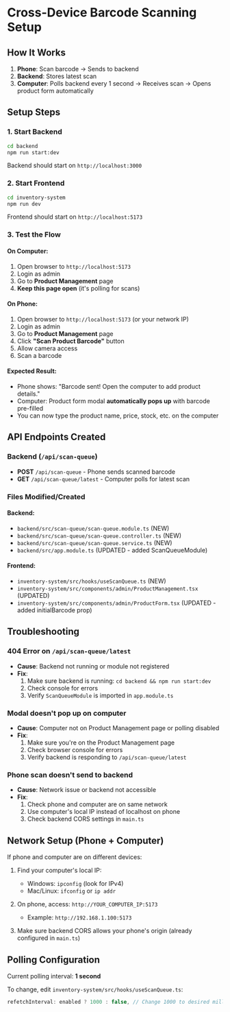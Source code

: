 
# Cross-Device Barcode Scanning Setup

## How It Works
1. **Phone**: Scan barcode → Sends to backend
2. **Backend**: Stores latest scan
3. **Computer**: Polls backend every 1 second → Receives scan → Opens product form automatically

## Setup Steps

### 1. Start Backend
```bash
cd backend
npm run start:dev
```
Backend should start on `http://localhost:3000`

### 2. Start Frontend
```bash
cd inventory-system
npm run dev
```
Frontend should start on `http://localhost:5173`

### 3. Test the Flow

#### On Computer:
1. Open browser to `http://localhost:5173`
2. Login as admin
3. Go to **Product Management** page
4. **Keep this page open** (it's polling for scans)

#### On Phone:
1. Open browser to `http://localhost:5173` (or your network IP)
2. Login as admin
3. Go to **Product Management** page
4. Click **"Scan Product Barcode"** button
5. Allow camera access
6. Scan a barcode

#### Expected Result:
- Phone shows: "Barcode sent! Open the computer to add product details."
- Computer: Product form modal **automatically pops up** with barcode pre-filled
- You can now type the product name, price, stock, etc. on the computer

## API Endpoints Created

### Backend (`/api/scan-queue`)
- **POST** `/api/scan-queue` - Phone sends scanned barcode
- **GET** `/api/scan-queue/latest` - Computer polls for latest scan

### Files Modified/Created

#### Backend:
- `backend/src/scan-queue/scan-queue.module.ts` (NEW)
- `backend/src/scan-queue/scan-queue.controller.ts` (NEW)
- `backend/src/scan-queue/scan-queue.service.ts` (NEW)
- `backend/src/app.module.ts` (UPDATED - added ScanQueueModule)

#### Frontend:
- `inventory-system/src/hooks/useScanQueue.ts` (NEW)
- `inventory-system/src/components/admin/ProductManagement.tsx` (UPDATED)
- `inventory-system/src/components/admin/ProductForm.tsx` (UPDATED - added initialBarcode prop)

## Troubleshooting

### 404 Error on `/api/scan-queue/latest`
- **Cause**: Backend not running or module not registered
- **Fix**: 
  1. Make sure backend is running: `cd backend && npm run start:dev`
  2. Check console for errors
  3. Verify `ScanQueueModule` is imported in `app.module.ts`

### Modal doesn't pop up on computer
- **Cause**: Computer not on Product Management page or polling disabled
- **Fix**: 
  1. Make sure you're on the Product Management page
  2. Check browser console for errors
  3. Verify backend is responding to `/api/scan-queue/latest`

### Phone scan doesn't send to backend
- **Cause**: Network issue or backend not accessible
- **Fix**:
  1. Check phone and computer are on same network
  2. Use computer's local IP instead of localhost on phone
  3. Check backend CORS settings in `main.ts`

## Network Setup (Phone + Computer)

If phone and computer are on different devices:

1. Find your computer's local IP:
   - Windows: `ipconfig` (look for IPv4)
   - Mac/Linux: `ifconfig` or `ip addr`

2. On phone, access: `http://YOUR_COMPUTER_IP:5173`
   - Example: `http://192.168.1.100:5173`

3. Make sure backend CORS allows your phone's origin (already configured in `main.ts`)

## Polling Configuration

Current polling interval: **1 second**

To change, edit `inventory-system/src/hooks/useScanQueue.ts`:
```typescript
refetchInterval: enabled ? 1000 : false, // Change 1000 to desired milliseconds
```
